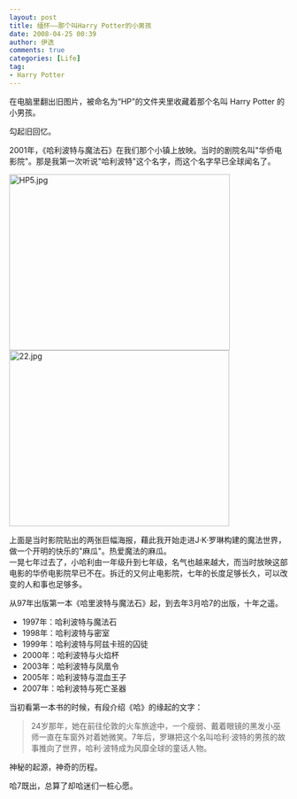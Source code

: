 ```yaml
---
layout: post
title: 缅怀——那个叫Harry Potter的小男孩
date: 2008-04-25 00:39
author: 伊迭
comments: true
categories: [Life]
tag:
- Harry Potter
---
```


在电脑里翻出旧图片，被命名为“HP”的文件夹里收藏着那个名叫 Harry Potter 的小男孩。

勾起旧回忆。

2001年，《哈利波特与魔法石》在我们那个小镇上放映。当时的剧院名叫"华侨电影院"。那是我第一次听说"哈利波特"这个名字，而这个名字早已全球闻名了。

 <img src="http://i.yidie.org/wp-content/uploads/2008/09/hp51.jpg" style="WIDTH: 399px; HEIGHT: 318px" height="768" alt="HP5.jpg" width="1024"/>

 <img src="http://i.yidie.org/wp-content/uploads/2008/09/221.jpg" style="WIDTH: 398px; HEIGHT: 318px" height="768" alt="22.jpg" width="1024"/>

上面是当时影院贴出的两张巨幅海报，藉此我开始走进J·K·罗琳构建的魔法世界，做一个开明的快乐的"麻瓜"。热爱魔法的麻瓜。  
一晃七年过去了，小哈利由一年级升到七年级，名气也越来越大，而当时放映这部电影的华侨电影院早已不在。拆迁的又何止电影院，七年的长度足够长久，可以改变的人和事也足够多。

 从97年出版第一本《哈里波特与魔法石》起，到去年3月哈7的出版，十年之遥。 

 - 1997年：哈利波特与魔法石 
 - 1998年：哈利波特与密室 
 - 1999年：哈利波特与阿兹卡班的囚徒 
 - 2000年：哈利波特与火焰杯 
 - 2003年：哈利波特与凤凰令 
 - 2005年：哈利波特与混血王子 
 - 2007年：哈利波特与死亡圣器 

 当初看第一本书的时候，有段介绍《哈》的缘起的文字： 
 > 24岁那年，她在前往伦敦的火车旅途中，一个瘦弱、戴着眼镜的黑发小巫师一直在车窗外对着她微笑。7年后，罗琳把这个名叫哈利·波特的男孩的故事推向了世界，哈利·波特成为风靡全球的童话人物。 
 
 神秘的起源，神奇的历程。

 哈7既出，总算了却哈迷们一桩心愿。